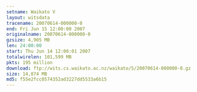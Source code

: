 ```yaml
---
setname: Waikato V
layout: witsdata
tracename: 20070614-000000-0
end: Fri Jun 15 12:00:00 2007
originalname: 20070614-000000-0
gzsize: 4,905 MB
len: 24:00:00
start: Thu Jun 14 12:00:01 2007
totalwirelen: 101,599 MB
pkts: 195 million
download: ftp://wits.cs.waikato.ac.nz/waikato/5/20070614-000000-0.gz
size: 14,874 MB
md5: f55e2fcc0574352ad3227dd5533a6b15
---
```


